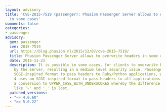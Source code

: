 ```yaml
---
layout: advisory
title: 'CVE-2015-7519 (passenger): Phusion Passenger Server allows to overwrite headers
  in some cases'
comments: false
categories:
- passenger
advisory:
  gem: passenger
  cve: 2015-7519
  url: https://blog.phusion.nl/2015/12/07/cve-2015-7519/
  title: Phusion Passenger Server allows to overwrite headers in some cases
  date: 2015-11-23
  description: It is possible in some cases, for clients to overwrite headers set
    by the server, resulting in a medium level security issue. Passenger 5 uses an
    SCGI-inspired format to pass headers to Ruby/Python applications, while Passenger
    4 uses an SCGI-inspired format to pass headers to all applications. This implies
    a conversion to UPPER_CASE_WITH_UNDERSCORES whereby the difference between characters
    like '-' and '_' is lost.
  patched_versions:
  - "~> 4.0.60"
  - ">= 5.0.22"
---
```

